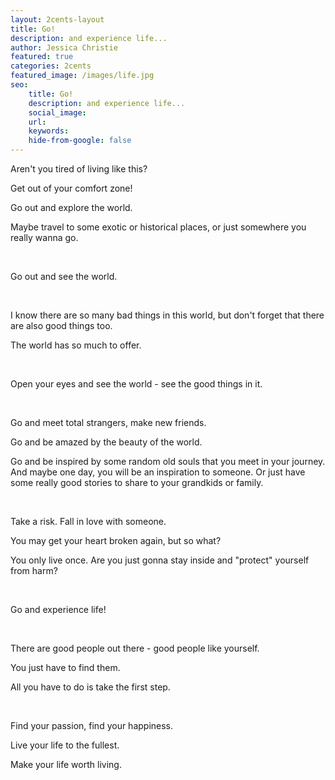```yaml
---
layout: 2cents-layout
title: Go!
description: and experience life...
author: Jessica Christie
featured: true
categories: 2cents
featured_image: /images/life.jpg
seo:
    title: Go!
    description: and experience life...
    social_image:
    url:
    keywords:
    hide-from-google: false
---
```

Aren't you tired of living like this?

Get out of your comfort zone!

Go out and explore the world.

Maybe travel to some exotic or historical places, or just somewhere you really wanna go.

&nbsp;

Go out and see the world.

&nbsp;

I know there are so many bad things in this world, but don't forget that there are also good things too.

The world has so much to offer.

&nbsp;

Open your eyes and see the world - see the good things in it.

&nbsp;

Go and meet total strangers, make new friends.

Go and be amazed by the beauty of the world.

Go and be inspired by some random old souls that you meet in your journey. And maybe one day, you will be an inspiration to someone. Or just have some really good stories to share to your grandkids or family.

&nbsp;

Take a risk. Fall in love with someone.

You may get your heart broken again, but so what?

You only live once. Are you just gonna stay inside and "protect" yourself from harm?

&nbsp;

Go and experience life!

&nbsp;

There are good people out there - good people like yourself.

You just have to find them.

All you have to do is take the first step.

&nbsp;

Find your passion, find your happiness.

Live your life to the fullest.

Make your life worth living.

&nbsp;

&nbsp;

&nbsp;
